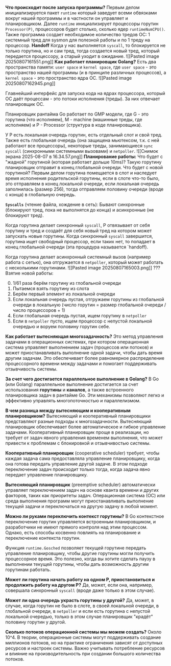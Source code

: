 **Что происходит после запуска программы?**
Первым делом инициализируется пакет `runtime` который заведует всеми обвязками вокруг нашей программы и в частности он управляет и планировщиком.  Далее `runtime` инициализирует процессоры горутин `Processor(P)`, процессоров будет столько, сколько ядер `runtimeNumCPU()`. Также программа создает необходимое количество тредов ОС: 1 системный тред для sysmon для полезной работы и по 1 треду на процессор.
**Handoff**
Когда у нас выполняется `syscall`, то блокируется не только горутина, но и сам тред, тогда создается новый тред, который передается процессору, а старый уходит в ожидание. 
![[Pasted image 20250807161551.png]]
**Как работает планировщик Golang?**
Есть два пространства памяти: `user space` и `kernel space`, где `user space` - это пространство нашей программы (и в принципе различных процессов), а `kernel space` - это пространство ядра ОС.
![[Pasted image 20250807162945.png]]

Главнейший интерфейс для запуска кода на ядрах процессора, который ОС даёт процессам - это потоки исполнения (треды). За них отвечает планировщик ОС.

Планировщик рантайма Go работает по GMP модели, где G - это горутина (что исполняем), M - machine (машинные треды, где исполняем) и P - Processor (структура в коде планировщика).

У P есть локальная очередь горутин, есть отдельный слот и свой тред. Также есть глобальная очередь (она защищена мьютексом, т.к. с ней работают все процессоры), некоторые треды, занимающиеся `sync syscall` (синхронными системными вызовами) и `netpoller`.
![[Снимок экрана 2025-08-07 в 16.34.57.png]]
**Планирование работы:**
Что будет с "жадной" горутиной (которая работает дольше 10ms)? Такую горутину планировщик отправит в конец глобальной очереди.
Что будет с новой горутиной? Первым делом горутина помещается в слот и наследует время исполнения родительской горутины, если в слоте что-то было, это отправляем в конец локальной очереди, если локальная очередь заполнилась (размер 256), тогда отправляем половину очереди (вроде с конца) в глобальную очередь.

**`Syscalls`** (чтение файла, хождение в сеть):
Бывают синхронные (блокируют тред, пока не выполнятся до конца) и асинхронные (не блокируют тред).

Когда горутина делает синхронный `syscall`, P отвязывает от себя горутину и тред и создаёт для себя новый тред на котором может запускать новые горутины. Когда синхронный `syscall` завершится, горутина ищет свободный процессор, если таких нет, то попадает в конец глобальной очереди (эта процедура называется `handoff).

Когда горутина делает асинхронный системный вызов (например работа с сетью), она отгружается в `netpoller`, который может работать с несколькими горутинами.
![[Pasted image 20250807165003.png]]
???
Взятие новой работы:  

0) 1/61 раза берём горутину из глобальной очереди
1) Пытаемся взять горутину из слота
2) Берём первый элемент из локальной очереди
3) Если локальная очередь пустая, отгружаем горутины из глобальной очереди в локальную (число горутин = размер глобальной очереди / число процессоров + 1)
4) Если глобальная очередь пустая, ищем горутину в `netpoller`
5) Если в `netpoller` пусто, ищем процессор с непустой локальной очередью и воруем половину горутин себе.  
   
**Как работает вытесняющая многозадачность?**
Это метод управления задачами в операционных системах, при котором операционная система управляет выполнением задач (процессов или потоков) и может приостанавливать выполнение одной задачи, чтобы дать время другим задачам. Это обеспечивает более равномерное распределение процессорного времени между задачами и помогает поддерживать отзывчивость системы.

**За счет чего достигается параллельное выполнение в Golang?** 
В Go (или Golang) параллельное выполнение достигается за счет использования **горутины** и **каналов**, а также встроенного планировщика задач в рантайме Go. Эти механизмы позволяют легко и эффективно управлять многопоточностью и параллелизмом.

**В чем разница между вытесняющим и кооперативным планировщиком?** 
Вытесняющий и кооперативный планировщики представляют разные подходы к многозадачности. Вытесняющий планировщик обеспечивает более автоматическое и гибкое управление задачами. Кооперативный планировщик проще в реализации, но требует от задач явного управления временем выполнения, что может привести к проблемам с блокировкой и отзывчивостью системы.

**Кооперативный планировщик** (cooperative scheduler) требует, чтобы каждая задача сама предоставляла управление планировщику, когда она готова передать управление другой задаче. В этом подходе переключение задач происходит только тогда, когда задача явно передает управление планировщику.

**Вытесняющий планировщик** (preemptive scheduler) автоматически управляет переключением задач на основе кванта времени и других факторов, таких как приоритеты задач. Операционная система (ОС) или среда выполнения программ могут приостанавливать выполнение текущей задачи и переключаться на другую задачу в любой момент.

**Можно ли руками переключить контекст горутины?**
В Go контекстное переключение горутин управляется встроенным планировщиком, и разработчики не имеют прямого контроля над этим процессом. Однако, есть способы косвенно повлиять на планирование и переключение контекста горутин.

Функция `runtime.Gosched` позволяет текущей горутине передать управление планировщику, чтобы другие горутины могли получить процессорное время. Это полезно, когда вы хотите сделать паузу в выполнении текущей горутины, чтобы дать возможность другим горутинам работать.

**Может ли горутина начать работу на одном P, приостановиться и продолжить работу на другом P?**
Да, может, если она, например, совершала синхронный `syscall` (вроде даже только в этом случае).

**Может ли одна очередь украсть горутины у другой?**
Да, может, в случае, когда горутин не было в слоте, в своей локальной очереди, в глобальной очереди, в `netpoller` и если есть горутина с непустой локальной очередью, только в этом случае планировщик "крадёт" половину горутин у другой.

**Сколько потоков операционной системы мы можем создать?**
Около 10^4. В теории, операционные системы могут поддерживать создание миллионов потоков, но на практике ограничения зависят от доступных ресурсов и настроек системы. Важно учитывать потребление ресурсов и влияние на производительность при создании большого количества потоков.
